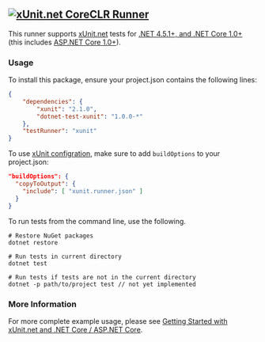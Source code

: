 ## <a href="https://github.com/xunit/xunit"><img src="https://raw.github.com/xunit/media/master/full-logo.png" title="xUnit.net CoreCLR Runner" /></a>

This runner supports [xUnit.net](https://github.com/xunit/xunit) tests for [.NET 4.5.1+, and .NET Core 1.0+](https://github.com/dotnet/corefx) (this includes [ASP.NET Core 1.0+](https://github.com/aspnet)).

### Usage

To install this package, ensure your project.json contains the following lines:

```JSON
{
    "dependencies": {
        "xunit": "2.1.0",
        "dotnet-test-xunit": "1.0.0-*"
    },
    "testRunner": "xunit"
}
```
To use [xUnit configration](http://xunit.github.io/docs/configuring-with-json.html), make sure to add `buildOptions` to your project.json:

```JSON
"buildOptions": {
  "copyToOutput": {
    "include": [ "xunit.runner.json" ]
  }
}
```

To run tests from the command line, use the following.

```Shell
# Restore NuGet packages
dotnet restore

# Run tests in current directory
dotnet test

# Run tests if tests are not in the current directory
dotnet -p path/to/project test // not yet implemented
```

### More Information

For more complete example usage, please see [Getting Started with xUnit.net and .NET Core / ASP.NET Core](http://xunit.github.io/docs/getting-started-dotnet-core.html).
